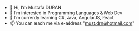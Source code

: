 - 👋 Hi, I’m Mustafa DURAN
- 👀 I’m interested in Programming Languages & Web Dev
- 🌱 I’m currently learning C#, Java, AngularJS, React
- 📫 You can reach me via e-address "must.drn@hotmail.com"
